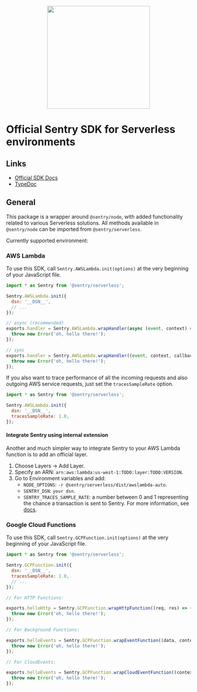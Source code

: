 <p align="center">
  <a href="https://sentry.io" target="_blank" align="center">
    <img src="https://sentry-brand.storage.googleapis.com/sentry-logo-black.png" width="280">
  </a>
  <br />
</p>

# Official Sentry SDK for Serverless environments

## Links

- [Official SDK Docs](https://docs.sentry.io/)
- [TypeDoc](http://getsentry.github.io/sentry-javascript/)

## General

This package is a wrapper around `@sentry/node`, with added functionality related to various Serverless solutions. All
methods available in `@sentry/node` can be imported from `@sentry/serverless`.

Currently supported environment:

### AWS Lambda

To use this SDK, call `Sentry.AWSLambda.init(options)` at the very beginning of your JavaScript file.

```javascript
import * as Sentry from '@sentry/serverless';

Sentry.AWSLambda.init({
  dsn: '__DSN__',
  // ...
});

// async (recommended)
exports.handler = Sentry.AWSLambda.wrapHandler(async (event, context) => {
  throw new Error('oh, hello there!');
});

// sync
exports.handler = Sentry.AWSLambda.wrapHandler((event, context, callback) => {
  throw new Error('oh, hello there!');
});
```

If you also want to trace performance of all the incoming requests and also outgoing AWS service requests, just set the `tracesSampleRate` option.

```javascript
import * as Sentry from '@sentry/serverless';

Sentry.AWSLambda.init({
  dsn: '__DSN__',
  tracesSampleRate: 1.0,
});
```

#### Integrate Sentry using internal extension

Another and much simpler way to integrate Sentry to your AWS Lambda function is to add an official layer.

1. Choose Layers -> Add Layer.
2. Specify an ARN: `arn:aws:lambda:us-west-1:TODO:layer:TODO:VERSION`.
3. Go to Environment variables and add:
   - `NODE_OPTIONS`: `-r @sentry/serverless/dist/awslambda-auto`.
   - `SENTRY_DSN`: `your dsn`.
   - `SENTRY_TRACES_SAMPLE_RATE`: a number between 0 and 1 representing the chance a transaction is sent to Sentry. For more information, see [docs](https://docs.sentry.io/platforms/node/guides/aws-lambda/configuration/options/#tracesSampleRate).


### Google Cloud Functions

To use this SDK, call `Sentry.GCPFunction.init(options)` at the very beginning of your JavaScript file.

```javascript
import * as Sentry from '@sentry/serverless';

Sentry.GCPFunction.init({
  dsn: '__DSN__',
  tracesSampleRate: 1.0,
  // ...
});

// For HTTP Functions:

exports.helloHttp = Sentry.GCPFunction.wrapHttpFunction((req, res) => {
  throw new Error('oh, hello there!');
});

// For Background Functions:

exports.helloEvents = Sentry.GCPFunction.wrapEventFunction((data, context, callback) => {
  throw new Error('oh, hello there!');
});

// For CloudEvents:

exports.helloEvents = Sentry.GCPFunction.wrapCloudEventFunction((context, callback) => {
  throw new Error('oh, hello there!');
});
```
